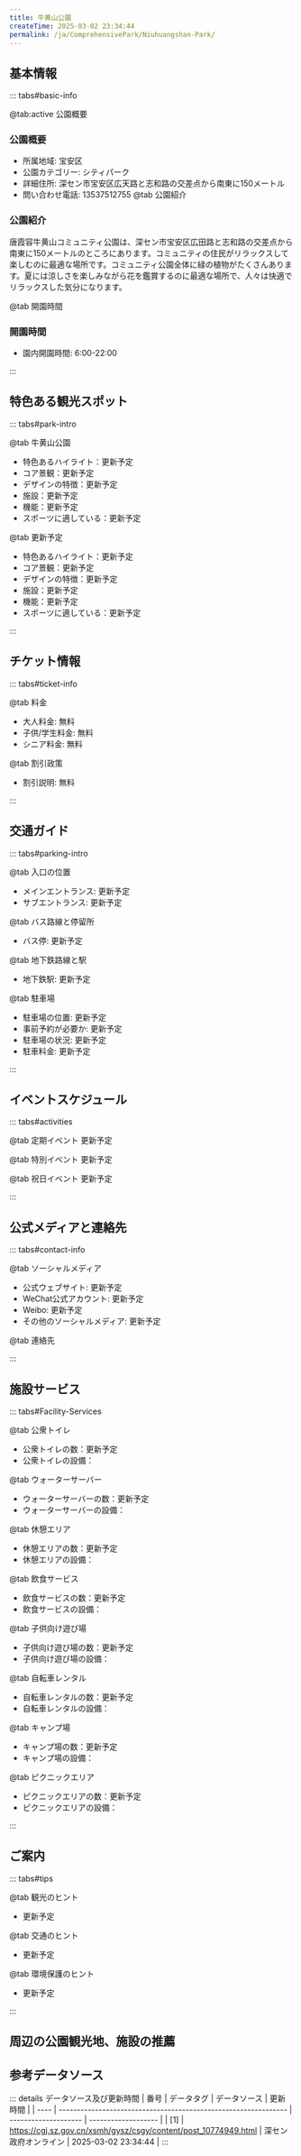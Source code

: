 ```yaml
---
title: 牛黄山公園
createTime: 2025-03-02 23:34:44
permalink: /ja/ComprehensivePark/Niuhuangshan-Park/
---
```



<script setup>
import ImageSwiper from '/.vuepress/theme/components/ImageSwiper.vue'
// 轮播图数据
const swiperItems = [
    {
                link: 'https://cgj.sz.gov.cn/img/4/4005/4005840/10774949.png',
                title: '牛黄山公園',
                description: '',
                author: '深セン政府オンライン',
                date: '2025/03/03'
                },
  {
                link: 'https://cgj.sz.gov.cn/img/4/4005/4005840/10774949.png',
                title: '牛黄山公園',
                description: '',
                author: '深セン政府オンライン',
                date: '2025/03/03'
                }
]
// 配置项
const swiperConfig = {
  height: 500,
  showInfo: true
}
</script>
<!-- 轮播图组件 -->
<ImageSwiper :items="swiperItems" :config="swiperConfig" />



## 基本情報

::: tabs#basic-info

@tab:active 公園概要
### 公園概要
- 所属地域: 宝安区
- 公園カテゴリー: シティパーク
- 詳細住所: 深セン市宝安区広天路と志和路の交差点から南東に150メートル
- 問い合わせ電話: 13537512755
@tab 公園紹介
### 公園紹介
唐霞容牛黄山コミュニティ公園は、深セン市宝安区広田路と志和路の交差点から南東に150メートルのところにあります。コミュニティの住民がリラックスして楽しむのに最適な場所です。コミュニティ公園全体に緑の植物がたくさんあります。夏には涼しさを楽しみながら花を鑑賞するのに最適な場所で、人々は快適でリラックスした気分になります。

@tab 開園時間

### 開園時間
- 園内開園時間: 6:00-22:00

:::

## 特色ある観光スポット

::: tabs#park-intro

@tab 牛黄山公園
<ImageCard
image="https://cgj.sz.gov.cn/images/index20230710_1.png"
    title="牛黄山公園"
    description=""
    date=""
    author="深セン政府オンライン"
/>


- 特色あるハイライト：更新予定
- コア景観：更新予定
- デザインの特徴：更新予定
- 施設：更新予定
- 機能：更新予定
- スポーツに適している：更新予定

@tab 更新予定
<ImageCard
image="https://cgj.sz.gov.cn/images/index20230710_1.png"
    title="牛黄山公園"
    description=""
    date=""
    author="深セン政府オンライン"
/>


- 特色あるハイライト：更新予定
- コア景観：更新予定
- デザインの特徴：更新予定
- 施設：更新予定
- 機能：更新予定
- スポーツに適している：更新予定

:::

## チケット情報

::: tabs#ticket-info

@tab 料金
- 大人料金: 無料
- 子供/学生料金: 無料
- シニア料金: 無料

@tab 割引政策
- 割引説明: 無料

:::

## 交通ガイド

::: tabs#parking-intro

@tab 入口の位置
- メインエントランス: 更新予定
- サブエントランス: 更新予定

@tab バス路線と停留所
- バス停: 更新予定

@tab 地下鉄路線と駅
- 地下鉄駅: 更新予定

@tab 駐車場
- 駐車場の位置: 更新予定
- 事前予約が必要か: 更新予定
- 駐車場の状況: 更新予定
- 駐車料金: 更新予定

:::

## イベントスケジュール

::: tabs#activities

@tab 定期イベント
更新予定

@tab 特別イベント
更新予定

@tab 祝日イベント
更新予定

:::

## 公式メディアと連絡先

::: tabs#contact-info

@tab ソーシャルメディア
- 公式ウェブサイト: 更新予定
- WeChat公式アカウント: 更新予定
- Weibo: 更新予定
- その他のソーシャルメディア: 更新予定

@tab 連絡先

:::

## 施設サービス

::: tabs#Facility-Services

@tab 公衆トイレ
- 公衆トイレの数：更新予定
- 公衆トイレの設備：

@tab ウォーターサーバー
- ウォーターサーバーの数：更新予定
- ウォーターサーバーの設備：

@tab 休憩エリア
- 休憩エリアの数：更新予定
- 休憩エリアの設備：

@tab 飲食サービス
- 飲食サービスの数：更新予定
- 飲食サービスの設備：

@tab 子供向け遊び場
- 子供向け遊び場の数：更新予定
- 子供向け遊び場の設備：

@tab 自転車レンタル
- 自転車レンタルの数：更新予定
- 自転車レンタルの設備：

@tab キャンプ場
- キャンプ場の数：更新予定
- キャンプ場の設備：

@tab ピクニックエリア
- ピクニックエリアの数：更新予定
- ピクニックエリアの設備：

:::

## ご案内

::: tabs#tips

@tab 観光のヒント
- 更新予定

@tab 交通のヒント
- 更新予定

@tab 環境保護のヒント
- 更新予定

:::

## 周辺の公園観光地、施設の推薦

<CardGrid>
  <ImageCard
        image="http://cgj.sz.gov.cn/img/4/4005/4005841/10774960.jpg"
        title="鶴堂湿地公園"
        description="和塘湿地公園は、大鵬半島南澳弁公室新達コミュニティの新達河の中下流に位置し、新達河を基盤として造られ、面積は約15万平方メートルで、自然生態の回復を重視し、大鵬山海の特色を体現した湿地公園です。 7,000平方メートルのピンクミューリー芝、16,000平方メートルのマングローブ林、新大河インテリジェント制御センター、新"
        href="/ja/LandscapeLeisureGreenSpace/WetlandPark/Hetang Wetland Park"
        author="深セン政府オンライン"
        date="2025/01/02"
      />
      <ImageCard
        image="http://cgj.sz.gov.cn/img/4/4005/4005841/10774960.jpg"
        title="鶴堂湿地公園"
        description="和塘湿地公園は、大鵬半島南澳弁公室新達コミュニティの新達河の中下流に位置し、新達河を基盤として造られ、面積は約15万平方メートルで、自然生態の回復を重視し、大鵬山海の特色を体現した湿地公園です。 7,000平方メートルのピンクミューリー芝、16,000平方メートルのマングローブ林、新大河インテリジェント制御センター、新"
        href="/ja/LandscapeLeisureGreenSpace/WetlandPark/Hetang Wetland Park"
        author="深セン政府オンライン"
        date="2025/01/02"
      />
    </CardGrid>


## 参考データソース

::: details データソース及び更新時間
| 番号 | データタグ                                                      | データソース         | 更新時間            |
| ---- | --------------------------------------------------------------- | -------------------- | ------------------- |
| [1]  | https://cgj.sz.gov.cn/xsmh/gysz/csgy/content/post_10774949.html | 深セン政府オンライン | 2025-03-02 23:34:44 |
:::

